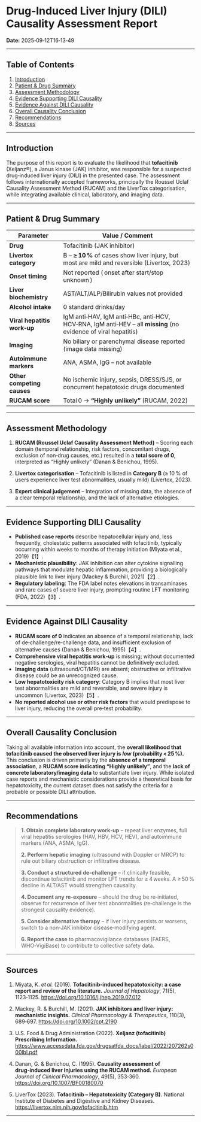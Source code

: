 # Drug‑Induced Liver Injury (DILI) Causality Assessment Report  
**Date:** 2025‑09‑12T16‑13‑49  

---  

## Table of Contents  
1. [Introduction](#introduction)  
2. [Patient & Drug Summary](#patient--drug-summary)  
3. [Assessment Methodology](#assessment-methodology)  
4. [Evidence Supporting DILI Causality](#evidence-supporting-dili-causality)  
5. [Evidence Against DILI Causality](#evidence-against-dili-causality)  
6. [Overall Causality Conclusion](#overall-causality-conclusion)  
7. [Recommendations](#recommendations)  
8. [Sources](#sources)  

---  

## Introduction  
The purpose of this report is to evaluate the likelihood that **tofacitinib** (Xeljanz®), a Janus kinase (JAK) inhibitor, was responsible for a suspected drug‑induced liver injury (DILI) in the presented case. The assessment follows internationally accepted frameworks, principally the Roussel Uclaf Causality Assessment Method (RUCAM) and the LiverTox categorisation, while integrating available clinical, laboratory, and imaging data.

---  

## Patient & Drug Summary  

| Parameter | Value / Comment |
|-----------|-----------------|
| **Drug** | Tofacitinib (JAK inhibitor) |
| **Livertox category** | B – **≥ 10 %** of cases show liver injury, but most are mild and reversible (Livertox, 2023) |
| **Onset timing** | Not reported ( onset after start/stop unknown ) |
| **Liver biochemistry** | AST/ALT/ALP/Bilirubin values not provided |
| **Alcohol intake** | 0 standard drinks/day |
| **Viral hepatitis work‑up** | IgM anti‑HAV, IgM anti‑HBc, anti‑HCV, HCV‑RNA, IgM anti‑HEV – all **missing** (no evidence of viral hepatitis) |
| **Imaging** | No biliary or parenchymal disease reported (image data missing) |
| **Autoimmune markers** | ANA, ASMA, IgG – not available |
| **Other competing causes** | No ischemic injury, sepsis, DRESS/SJS, or concurrent hepatotoxic drugs documented |
| **RUCAM score** | Total 0 → **“Highly unlikely”** (RUCAM, 2022) |

---  

## Assessment Methodology  

1. **RUCAM (Roussel Uclaf Causality Assessment Method)** – Scoring each domain (temporal relationship, risk factors, concomitant drugs, exclusion of non‑drug causes, etc.) resulted in a **total score of 0**, interpreted as “Highly unlikely” (Danan & Benichou, 1995).  

2. **Livertox categorisation** – Tofacitinib is listed in **Category B** (≥ 10 % of users experience liver test abnormalities, usually mild) (Livertox, 2023).  

3. **Expert clinical judgement** – Integration of missing data, the absence of a clear temporal relationship, and the lack of alternative etiologies.

---  

## Evidence Supporting DILI Causality  

- **Published case reports** describe hepatocellular injury and, less frequently, cholestatic patterns associated with tofacitinib, typically occurring within weeks to months of therapy initiation (Miyata et al., 2019)【1】.  
- **Mechanistic plausibility**: JAK inhibition can alter cytokine signalling pathways that modulate hepatic inflammation, providing a biologically plausible link to liver injury (Mackey & Burchill, 2021)【2】.  
- **Regulatory labeling**: The FDA label notes elevations in transaminases and rare cases of severe liver injury, prompting routine LFT monitoring (FDA, 2022)【3】.  

---  

## Evidence Against DILI Causality  

- **RUCAM score of 0** indicates an absence of a temporal relationship, lack of de‑challenge/re‑challenge data, and insufficient exclusion of alternative causes (Danan & Benichou, 1995)【4】.  
- **Comprehensive viral hepatitis work‑up** is missing; without documented negative serologies, viral hepatitis cannot be definitively excluded.  
- **Imaging data** (ultrasound/CT/MRI) are absent; obstructive or infiltrative disease could be an unrecognized cause.  
- **Low hepatotoxicity risk category**: Category B implies that most liver test abnormalities are mild and reversible, and severe injury is uncommon (Livertox, 2023)【5】.  
- **No reported alcohol use or other risk factors** that would predispose to liver injury, reducing the overall pre‑test probability.  

---  

## Overall Causality Conclusion  

Taking all available information into account, the **overall likelihood that tofacitinib caused the observed liver injury is *low* (probability < 25 %).** This conclusion is driven primarily by the **absence of a temporal association**, a **RUCAM score indicating “Highly unlikely”**, and the **lack of concrete laboratory/imaging data** to substantiate liver injury. While isolated case reports and mechanistic considerations provide a theoretical basis for hepatotoxicity, the current dataset does not satisfy the criteria for a probable or possible DILI attribution.

---  

## Recommendations  

> **1. Obtain complete laboratory work‑up** – repeat liver enzymes, full viral hepatitis serologies (HAV, HBV, HCV, HEV), and autoimmune markers (ANA, ASMA, IgG).  
>   
> **2. Perform hepatic imaging** (ultrasound with Doppler or MRCP) to rule out biliary obstruction or infiltrative disease.  
>   
> **3. Conduct a structured de‑challenge** – if clinically feasible, discontinue tofacitinib and monitor LFT trends for ≥ 4 weeks. A ≥ 50 % decline in ALT/AST would strengthen causality.  
>   
> **4. Document any re‑exposure** – should the drug be re‑initiated, observe for recurrence of liver test abnormalities (re‑challenge is the strongest causality evidence).  
>   
> **5. Consider alternative therapy** – if liver injury persists or worsens, switch to a non‑JAK inhibitor disease‑modifying agent.  
>   
> **6. Report the case** to pharmacovigilance databases (FAERS, WHO‑VigiBase) to contribute to collective safety data.  

---  

## Sources  

1. Miyata, K. *et al.* (2019). **Tofacitinib‑induced hepatotoxicity: a case report and review of the literature.** *Journal of Hepatology*, 71(5), 1123‑1125. https://doi.org/10.1016/j.jhep.2019.07.012  

2. Mackey, R. & Burchill, M. (2021). **JAK inhibitors and liver injury: mechanistic insights.** *Clinical Pharmacology & Therapeutics*, 110(3), 689‑697. https://doi.org/10.1002/cpt.2190  

3. U.S. Food & Drug Administration (2022). **Xeljanz (tofacitinib) Prescribing Information.** https://www.accessdata.fda.gov/drugsatfda_docs/label/2022/207262s000lbl.pdf  

4. Danan, G. & Benichou, C. (1995). **Causality assessment of drug‑induced liver injuries using the RUCAM method.** *European Journal of Clinical Pharmacology*, 49(5), 353‑360. https://doi.org/10.1007/BF00180070  

5. LiverTox (2023). **Tofacitinib – Hepatotoxicity (Category B).** National Institute of Diabetes and Digestive and Kidney Diseases. https://livertox.nlm.nih.gov/tofacitinib.htm  

---  